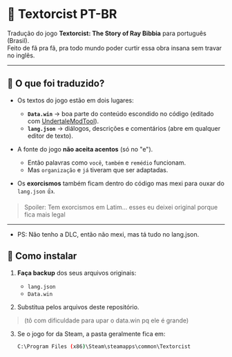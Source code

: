 # 🎃 Textorcist PT-BR

Tradução do jogo **Textorcist: The Story of Ray Bibbia** para português (Brasil).  
Feito de fã pra fã, pra todo mundo poder curtir essa obra insana sem travar no inglês.  

---

## 🔎 O que foi traduzido?

- Os textos do jogo estão em dois lugares:
  - **`Data.win`** → boa parte do conteúdo escondido no código (editado com [UndertaleModTool](https://github.com/krzys-h/UndertaleModTool)).  
  - **`lang.json`** → diálogos, descrições e comentários (abre em qualquer editor de texto).  

- A fonte do jogo **não aceita acentos** (só no "e").  
  - Então palavras como `você`, `também` e `remédio` funcionam.  
  - Mas `organização` e `já` tiveram que ser adaptadas.  

- Os **exorcismos** também ficam dentro do código mas mexi para ouxar do `lang.json` 👍.

> Spoiler: Tem exorcismos em Latim... esses eu deixei original porque fica mais legal

---

- PS: Não tenho a DLC, então não mexi, mas tá tudo no lang.json.

## 🚀 Como instalar

1. **Faça backup** dos seus arquivos originais:  
   - `lang.json`  
   - `Data.win`  

2. Substitua pelos arquivos deste repositório.
> (tô com dificuldade para upar o data.win pq ele é grande)

3. Se o jogo for da Steam, a pasta geralmente fica em:  
   ```bash
   C:\Program Files (x86)\Steam\steamapps\common\Textorcist
